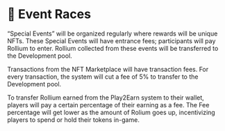 # 🎁 Event Races

“Special Events” will be organized regularly where rewards will be unique NFTs. These Special Events will have entrance fees; participants will pay Rollium to enter. Rollium collected from these events will be transferred to the Development pool.&#x20;

Transactions from the NFT Marketplace will have transaction fees. For every transaction, the system will cut a fee of 5% to transfer to the Development pool.&#x20;

To transfer Rollium earned from the Play2Earn system to their wallet, players will pay a certain percentage of their earning as a fee. The Fee percentage will get lower as the amount of Rolium goes up, incentivizing players to spend or hold their tokens in-game.

